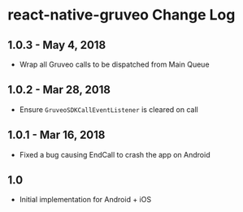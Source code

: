 # react-native-gruveo Change Log

## 1.0.3 - May 4, 2018

- Wrap all Gruveo calls to be dispatched from Main Queue

## 1.0.2 - Mar 28, 2018

- Ensure `GruveoSDKCallEventListener` is cleared on call

## 1.0.1  - Mar 16, 2018

- Fixed a bug causing EndCall to crash the app on Android

## 1.0

- Initial implementation for Android + iOS